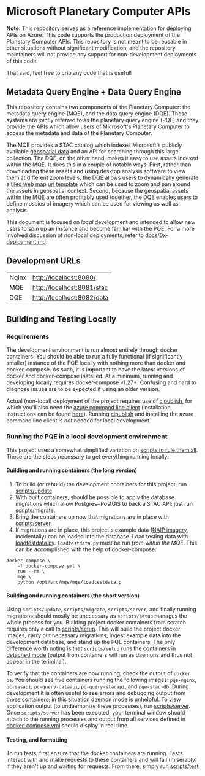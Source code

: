 # Microsoft Planetary Computer APIs

__Note__: This repository serves as a reference implementation for deploying APIs on Azure. This code supports the production deployment of the Planetary Computer APIs. This repository is not meant to be reusable in other situations without significant modification, and the repository maintainers will not provide any support for non-development deployments of this code.

That said, feel free to crib any code that is useful!

## Metadata Query Engine + Data Query Engine

This repository contains two components of the Planetary Computer: the metadata query engine (MQE), and the data query engine (DQE).
These systems are jointly referred to as the planetary query engine (PQE) and they provide the APIs which allow users of Microsoft's Planetary Computer to access the metadata and data of the Planetary Computer.

The MQE provides a STAC catalog which indexes Microsoft's publicly available [geospatial data](https://planetarycomputer.microsoft.com/catalog) and an API for searching through this large collection.
The DQE, on the other hand, makes it easy to use assets indexed within the MQE.
It does this in a couple of notable ways:
First, rather than downloading these assets and using desktop analysis software to view them at different zoom levels, the DQE allows users to dynamically generate a [tiled web map](https://en.wikipedia.org/wiki/Tiled_web_map) [url template](https://en.wikipedia.org/wiki/URI_Template) which can be used to zoom and pan around the assets in geospatial context.
Second, because the geospatial assets within the MQE are often profitably used together, the DQE enables users to define mosaics of imagery which can be used for viewing as well as analysis.

This document is focused on *local* development and intended to allow new users to spin up an instance and become familiar with the PQE.
For a more involved discussion of non-local deployments, refer to [docs/0x-deployment.md](./docs/0x-deployment.md).

## Development URLs

|              |                        |
|--------------|------------------------|
| Nginx        | <http://localhost:8080/> |
| MQE          | <http://localhost:8081/stac> |
| DQE          | <http://localhost:8082/data> |


## Building and Testing Locally

### Requirements

The development environment is run almost entirely through docker containers.
You should be able to run a fully functional (if significantly smaller) instance of the PQE locally with nothing more than docker and docker-compose.
As such, it is important to have the latest versions of docker and docker-compose installed.
At a minimum, running and developing locally requires docker-compose v1.27+.
Confusing and hard to diagnose issues are to be expected if using an older version.

Actual (non-local) deployment of the project requires use of [cipublish](./scripts/cipublish), for which you'll also need the [azure command line client](https://docs.microsoft.com/en-us/cli/azure/) (installation instructions can be found [here](https://docs.microsoft.com/en-us/cli/azure/install-azure-cli)).
Running [cipublish](./scripts/cipublish) and installing the azure command line client is *not* needed for local development.

### Running the PQE in a local development environment

This project uses a somewhat simplified variation on [scripts to rule them all](https://github.com/github/scripts-to-rule-them-all).
These are the steps necessary to get everything running locally:

#### Building and running containers (the long version)

1. To build (or rebuild) the development containers for this project, run [scripts/update](./scripts/update).
2. With built containers, should be possible to apply the database migrations which allow Postgres+PostGIS to back a STAC API: just run [scripts/migrate](./scripts/migrate).
3. Bring the containers up now that migrations are in place with [scripts/server](./scripts/server).
4. If migrations are in place, this project's example data ([NAIP imagery](https://www.fsa.usda.gov/programs-and-services/aerial-photography/imagery-programs/naip-imagery/), incidentally) can be loaded into the database. Load testing data with [loadtestdata.py](mqe/mqe/loadtestdata.py). `loadtestdata.py` must be run *from within the MQE*. This can be accomplished with the help of docker-compose:
```
docker-compose \
    -f docker-compose.yml \
    run --rm \
    mqe \
    python /opt/src/mqe/mqe/loadtestdata.p
```

#### Building and running containers (the short version)

Using `scripts/update`, `scripts/migrate`, `scripts/server`, and finally running migrations should mostly be unecessary as `scripts/setup` manages the whole process for you.
Building project docker containers from scratch requires only a call to [scripts/setup](./scripts/setup).
This will build the project docker images, carry out necessary migrations, ingest example data into the development database, and stand up the PQE containers.
The only difference worth noting is that `scripts/setup` runs the containers in [detached mode](https://docs.docker.com/engine/reference/run/#detached-vs-foreground) (output from containers will run as daemons and thus not appear in the teriminal).

To verify that the containers are now running, check the output of `docker ps`.
You should see five containers running the following images: `pqe-nginx`, `pc-sasapi`, `pc-query-dataapi`, `pc-query-stacapi`, and `pqe-stac-db`.
During development it is often useful to see errors and debugging output from these containers; in this situation daemon mode is unhelpful.
To view application output (to undaemonize these processes), run [scripts/server](./scripts/server).
Once `scripts/server` has been executed, your terminal window should attach to the running processes and output from all services defined in [docker-compose.yml](./docker-compose.yml) should display in real time.


#### Testing, and formatting

To run tests, first ensure that the docker containers are running.
Tests interact with and make requests to these containers and will fail (miserably) if they aren't up and waiting for requests.
From there, simply run [scripts/test](./scripts/test)

